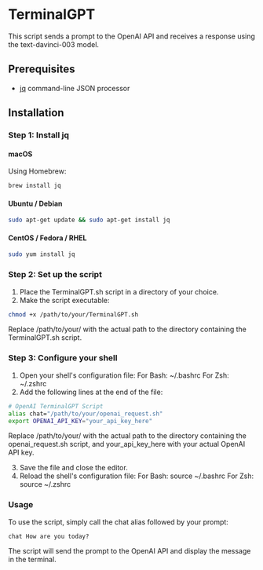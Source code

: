 # TerminalGPT

This script sends a prompt to the OpenAI API and receives a response using the text-davinci-003 model.

## Prerequisites

- [jq](https://stedolan.github.io/jq/) command-line JSON processor

## Installation

### Step 1: Install jq

#### macOS

Using Homebrew:

```bash
brew install jq
```

#### Ubuntu / Debian

```bash
sudo apt-get update && sudo apt-get install jq
```

#### CentOS / Fedora / RHEL
```bash
sudo yum install jq
```

### Step 2: Set up the script

1. Place the TerminalGPT.sh script in a directory of your choice.
2. Make the script executable:
```bash
chmod +x /path/to/your/TerminalGPT.sh
```
Replace /path/to/your/ with the actual path to the directory containing the TerminalGPT.sh script.

### Step 3: Configure your shell
1. Open your shell's configuration file:
For Bash: ~/.bashrc
For Zsh: ~/.zshrc
2. Add the following lines at the end of the file:
```bash
# OpenAI TerminalGPT Script
alias chat="/path/to/your/openai_request.sh"
export OPENAI_API_KEY="your_api_key_here"
```
Replace /path/to/your/ with the actual path to the directory containing the openai_request.sh script, and your_api_key_here with your actual OpenAI API key.

3. Save the file and close the editor.
4. Reload the shell's configuration file:
For Bash: source ~/.bashrc
For Zsh: source ~/.zshrc

### Usage
To use the script, simply call the chat alias followed by your prompt:
```
chat How are you today?
```
The script will send the prompt to the OpenAI API and display the message in the terminal.
